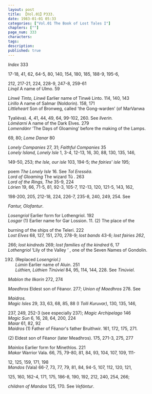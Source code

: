 ```yaml
---
layout: post
title: 【Vol.01】P333.
date: 1983-01-01 05:33
categories: ["Vol.01 The Book of Lost Tales I"]
chapters: [""]
page_num: 333
characters: 
tags: 
description: 
published: true
---
```


<p style="text-indent: 0;">
<I>Index</I> 333
</p>

17-18, 41, 62, 64-5, 80, 140, 154, 180, 185, 188-9, 195-6,

212, 217-21, 224, 228-9, 247-8, 259-61<BR><I>Linqil</I> A name of Ulmo. 59

<I>Línwë Tinto, Linwë</I> Earlier name of Tinwë Linto. 114, 140, 143<BR><I>Lirillo</I> A name of Salmar (Noldorin). 158, 171<BR><I>Littleheart</I> Son of Bronweg, called ‘the Gong-warden’ (of MarVanwa

Tyaliéva). 4, 41, 44, 49, 64, 99-102, 260. See <I>llverin.<BR>Lómëarni</I> A name of the Dark Elves. 279<BR><I>Lomendánr</I> ‘The Days of Gloaming’ before the making of the Lamps.

69, 80; <I>Lome Danar</I> 80

<I>Lonely Companies  </I> 27, 31; <I>Faithful Companies</I> 35<BR><I>Lonely Island, Lonely Isle   </I> 1, 3-4, 12-13, 16, 30, 88, 130, 135, 146,

149-50, 253; <I>the Isle, our isle</I> 103, 194-5; <I>the fairies' isle</I> 195;

poem <I>The Lonely Isle</I> 16. See <I>Tol Eressëa.<BR>Lord of Gloaming  </I> The wizard Tû . 263<BR><I>Lord of the Rings, The  </I> 35-9, 224<BR><I>Lórien </I> 19, 66, 71-5, 81, 92-3, 105-7, 112-13, 120, 121-5, 143, 162,

198-200, 205, 212-18, 224, 226-7, 235-8, 240, 249, 254. See

<I>Fantur, Olofantur</I>.

<I>Losengriol  </I> Earlier form for Lothengriol. 192<BR><I>Losgar  </I> (1) Earlier name for Gar Lossion. 11. (2) The place of the

burning of the ships of the Teleri. 222<BR><I>Lost Elves  </I> 68, 127, 151, 270, 278-9; <I>lost bands</I> 43-6; <I>lost fairies 262</I>,

266; <I>lost kindreds</I> 269; <I>lost families of the kindred</I> 6, 17<BR><I>Lothengriol  </I> ‘Lily of the Valley ’ , one of the Seven Names of Gondolin.

192. (Replaced <I>Losengriol.)<BR>Lúmin  </I> Earlier name of Aluin. 251<BR><I>Lúthien, Lúthien Tinúviel </I> 84, 95, 114, 144, 228. See <I>Tinúviel</I>.

<I>Mablon the Ilkorin   </I> 272, 274

<I>Maedhros  </I> Eldest son of Fëanor. 277; <I>Union of Maedhros</I> 278. See

<I>Maidros.<BR>Magic Isles  </I> 29, 33, 63, 68, 85, 88 (I <I>Tolli Kuruvar)</I>, 130, 135, 146,

237, 249, 252-3 (see especially 237); <I>Magic Archipelago</I> 146<BR><I>Magic Sun   </I> 6, 16, 28, 64, 200, 224<BR><I>Maiar  </I> 61, 82, 92<BR><I>Maidros   </I> (1) Father of Fëanor's father Bruithwir. 161, 172, 175, 271.

(2) Eldest son of Fëanor (later Meadhros). 175, 271-3, 275, 277

<I>Mainlos  </I> Earlier form for Minethlos. 221<BR><I>Makar  </I> Warrior Vala. 66, 75, 79-80, 81, 84, 93, 104, 107, 109, 111-

12, 125, 159, 171, 198<BR><I>Mandos  </I> (Vala) 66-7, 73, 77, 79, 81, 84, 94-5, 107, 112, 120, 121,

125, 160, 162-4, 171, 175, 186-8, 190, 192, 212, 240, 254, 266;

<I>children of Mandos</I> 125, 170. See <I>Vefántur</I>.

